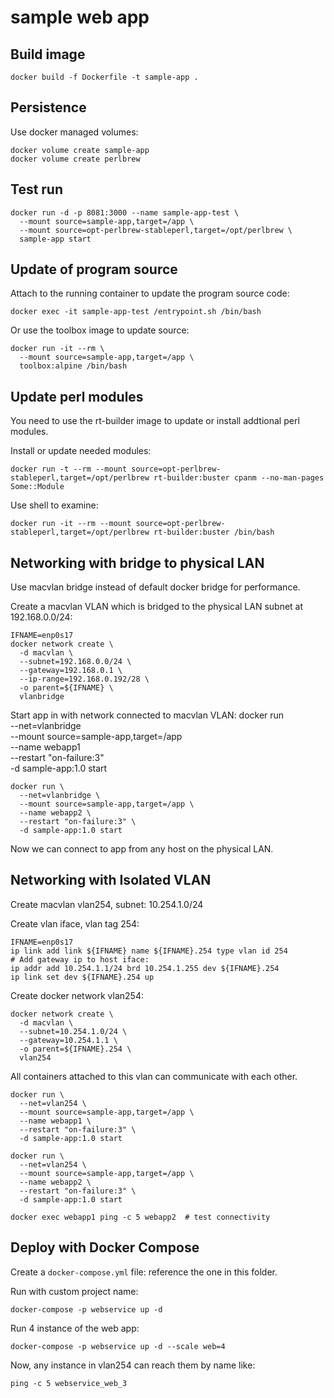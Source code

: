 # sample web app

## Build image

    docker build -f Dockerfile -t sample-app .

## Persistence

Use docker managed volumes:

    docker volume create sample-app
    docker volume create perlbrew

## Test run

    docker run -d -p 8081:3000 --name sample-app-test \
      --mount source=sample-app,target=/app \
      --mount source=opt-perlbrew-stableperl,target=/opt/perlbrew \
      sample-app start

## Update of program source

Attach to the running container to update the program source code:

    docker exec -it sample-app-test /entrypoint.sh /bin/bash

Or use the toolbox image to update source:

    docker run -it --rm \
      --mount source=sample-app,target=/app \
      toolbox:alpine /bin/bash

## Update perl modules

You need to use the rt-builder image to update or install addtional perl modules.

Install or update needed modules:

    docker run -t --rm --mount source=opt-perlbrew-stableperl,target=/opt/perlbrew rt-builder:buster cpanm --no-man-pages Some::Module

Use shell to examine:

    docker run -it --rm --mount source=opt-perlbrew-stableperl,target=/opt/perlbrew rt-builder:buster /bin/bash

## Networking with bridge to physical LAN

Use macvlan bridge instead of default docker bridge for performance.

Create a macvlan VLAN which is bridged to the physical LAN subnet at 192.168.0.0/24:

    IFNAME=enp0s17
    docker network create \
      -d macvlan \
      --subnet=192.168.0.0/24 \
      --gateway=192.168.0.1 \
      --ip-range=192.168.0.192/28 \
      -o parent=${IFNAME} \
      vlanbridge

Start app in with network connected to macvlan VLAN:
    docker run \
      --net=vlanbridge \
      --mount source=sample-app,target=/app \
      --name webapp1 \
      --restart "on-failure:3" \
      -d sample-app:1.0 start

    docker run \
      --net=vlanbridge \
      --mount source=sample-app,target=/app \
      --name webapp2 \
      --restart "on-failure:3" \
      -d sample-app:1.0 start

Now we can connect to app from any host on the physical LAN.


## Networking with Isolated VLAN

Create macvlan vlan254, subnet: 10.254.1.0/24

Create vlan iface, vlan tag 254:

    IFNAME=enp0s17
    ip link add link ${IFNAME} name ${IFNAME}.254 type vlan id 254
    # Add gateway ip to host iface:
    ip addr add 10.254.1.1/24 brd 10.254.1.255 dev ${IFNAME}.254
    ip link set dev ${IFNAME}.254 up


Create docker network vlan254:

    docker network create \
      -d macvlan \
      --subnet=10.254.1.0/24 \
      --gateway=10.254.1.1 \
      -o parent=${IFNAME}.254 \
      vlan254

All containers attached to this vlan can communicate with each other.

    docker run \
      --net=vlan254 \
      --mount source=sample-app,target=/app \
      --name webapp1 \
      --restart "on-failure:3" \
      -d sample-app:1.0 start

    docker run \
      --net=vlan254 \
      --mount source=sample-app,target=/app \
      --name webapp2 \
      --restart "on-failure:3" \
      -d sample-app:1.0 start

    docker exec webapp1 ping -c 5 webapp2  # test connectivity

## Deploy with Docker Compose

Create a `docker-compose.yml` file: reference the one in this folder.

Run with custom project name:

    docker-compose -p webservice up -d

Run 4 instance of the web app:

    docker-compose -p webservice up -d --scale web=4


Now, any instance in vlan254 can reach them by name like:

    ping -c 5 webservice_web_3

